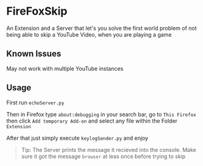 
# FireFoxSkip
An Extension and a Server that let's you solve the first world problem of not being able to skip a YouTube Video, when you are playing a game

## Known Issues
May not work with multiple YouTube instances

## Usage
First run `echoServer.py`

Then in Firefox type `about:debugging` in your search bar, go to `This Firefox` then click `Add temporary Add-on` and select any file within the Folder `Extension`

After that just simply execute `keylogSender.py` and enjoy

> Tip: The Server prints the message it recieved into the console. Make sure it got the message `browser` at leas once before trying to skip
